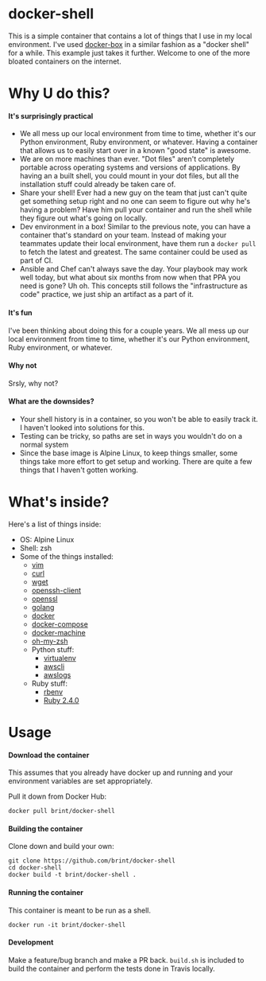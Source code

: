 docker-shell
============

This is a simple container that contains a lot of things that I use in my local environment. I've used [docker-box](https://github.com/brint/docker-box) in a similar fashion as a "docker shell" for a while. This example just takes it further. Welcome to one of the more bloated containers on the internet.

# Why U do this?
#### It's surprisingly practical
- We all mess up our local environment from time to time, whether it's our Python environment, Ruby environment, or whatever. Having a container that allows us to easily start over in a known "good state" is awesome.
- We are on more machines than ever. "Dot files" aren't completely portable across operating systems and versions of applications. By having an a built shell, you could mount in your dot files, but all the installation stuff could already be taken care of.
- Share your shell! Ever had a new guy on the team that just can't quite get something setup right and no one can seem to figure out why he's having a problem? Have him pull your container and run the shell while they figure out what's going on locally.
- Dev environment in a box! Similar to the previous note, you can have a container that's standard on your team. Instead of making your teammates update their local environment, have them run a `docker pull` to fetch the latest and greatest. The same container could be used as part of CI.
- Ansible and Chef can't always save the day. Your playbook may work well today, but what about six months from now when that PPA you need is gone? Uh oh. This concepts still follows the "infrastructure as code" practice, we just ship an artifact as a part of it.

#### It's fun
I've been thinking about doing this for a couple years. We all mess up our local environment from time to time, whether it's our Python environment, Ruby environment, or whatever.

#### Why not
Srsly, why not?

#### What are the downsides?
- Your shell history is in a container, so you won't be able to easily track it. I haven't looked into solutions for this.
- Testing can be tricky, so paths are set in ways you wouldn't do on a normal system
- Since the base image is Alpine Linux, to keep things smaller, some things take more effort to get setup and working. There are quite a few things that I haven't gotten working.

# What's inside?
Here's a list of things inside:
- OS: Alpine Linux
- Shell: zsh
- Some of the things installed:
  - [vim](http://www.vim.org/)
  - [curl](https://curl.haxx.se/)
  - [wget](https://www.gnu.org/software/wget/)
  - [openssh-client](https://www.openssh.com/)
  - [openssl](https://www.openssl.org/)
  - [golang](https://golang.org/)
  - [docker](https://www.docker.com/)
  - [docker-compose](https://github.com/docker/compose)
  - [docker-machine](https://github.com/docker/machine)
  - [oh-my-zsh](https://github.com/robbyrussell/oh-my-zsh)
  - Python stuff:
      - [virtualenv](https://github.com/pypa/virtualenv)
      - [awscli](https://aws.amazon.com/cli/)
      - [awslogs](https://github.com/jorgebastida/awslogs)
  - Ruby stuff:
      - [rbenv](https://github.com/rbenv/rbenv)
      - [Ruby 2.4.0](https://www.ruby-lang.org)


# Usage

#### Download the container
This assumes that you already have docker up and running and your environment variables are set appropriately.

Pull it down from Docker Hub:
```
docker pull brint/docker-shell
```

#### Building the container
Clone down and build your own:
```
git clone https://github.com/brint/docker-shell
cd docker-shell
docker build -t brint/docker-shell .
```

#### Running the container
This container is meant to be run as a shell.

```
docker run -it brint/docker-shell
```

#### Development
Make a feature/bug branch and make a PR back. `build.sh` is included to build the container and perform the tests done in Travis locally.
